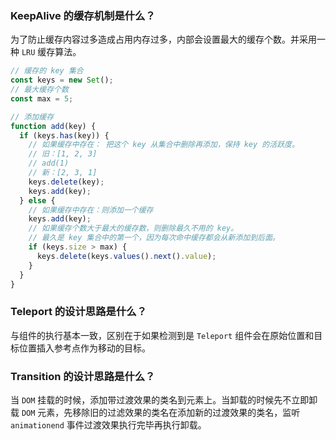 ### KeepAlive 的缓存机制是什么？

为了防止缓存内容过多造成占用内存过多，内部会设置最大的缓存个数。并采用一种 `LRU` 缓存算法。

```js
// 缓存的 key 集合
const keys = new Set();
// 最大缓存个数
const max = 5;

// 添加缓存
function add(key) {
  if (keys.has(key)) {
    // 如果缓存中存在： 把这个 key 从集合中删除再添加，保持 key 的活跃度。
    // 旧：[1, 2, 3]
    // add(1)
    // 新：[2, 3, 1]
    keys.delete(key);
    keys.add(key);
  } else {
    // 如果缓存中存在：则添加一个缓存
    keys.add(key);
    // 如果缓存个数大于最大的缓存数，则删除最久不用的 key。
    // 最久是 key 集合中的第一个，因为每次命中缓存都会从新添加到后面。
    if (keys.size > max) {
      keys.delete(keys.values().next().value);
    }
  }
}
```

### Teleport 的设计思路是什么？

与组件的执行基本一致，区别在于如果检测到是 `Teleport` 组件会在原始位置和目标位置插入参考点作为移动的目标。

### Transition 的设计思路是什么？

当 `DOM` 挂载的时候，添加带过渡效果的类名到元素上。当卸载的时候先不立即卸载 `DOM` 元素，先移除旧的过滤效果的类名在添加新的过渡效果的类名，监听 `animationend` 事件过渡效果执行完毕再执行卸载。
